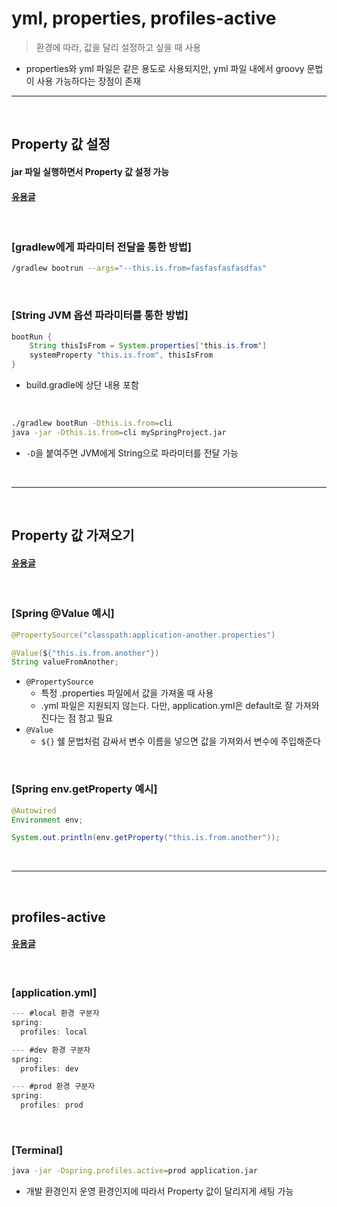# yml, properties, profiles-active
> 환경에 따라, 값을 달리 설정하고 싶을 때 사용
* properties와 yml 파일은 같은 용도로 사용되지만, yml 파일 내에서 groovy 문법이 사용 가능하다는 장점이 존재

<hr>
<br>

## Property 값 설정
#### jar 파일 실행하면서 Property 값 설정 가능
#### [유용글](https://m.blog.naver.com/PostView.naver?isHttpsRedirect=true&blogId=youreme&logNo=110158875473)

<br>

### [gradlew에게 파라미터 전달을 통한 방법]
```bash
/gradlew bootrun --args="--this.is.from=fasfasfasfasdfas"
```

<br>

### [String JVM 옵션 파라미터를 통한 방법]

```java
bootRun {
    String thisIsFrom = System.properties['this.is.from']
    systemProperty "this.is.from", thisIsFrom
}
```
* build.gradle에 상단 내용 포함

<br>

```bash
./gradlew bootRun -Dthis.is.from=cli
java -jar -Dthis.is.from=cli mySpringProject.jar
```
* `-D`을 붙여주면 JVM에게 String으로 파라미터를 전달 가능

<br>
<hr>
<br>

## Property 값 가져오기
#### [유용글](https://bcp0109.tistory.com/227) 

<br>

### [Spring @Value 예시]
```java
@PropertySource("classpath:application-another.properties")

@Value(${"this.is.from.another"})
String valueFromAnother;
```
* `@PropertySource` 
  * 특정 .properties 파일에서 값을 가져올 때 사용
  * .yml 파일은 지원되지 않는다. 다만, application.yml은 default로 잘 가져와진다는 점 참고 필요
* `@Value`
  * `${}` 쉘 문법처럼 감싸서 변수 이름을 넣으면 값을 가져와서 변수에 주입해준다

<br>

### [Spring env.getProperty 예시]
```java
@Autowired
Environment env;

System.out.println(env.getProperty("this.is.from.another"));
```

<br>
<hr>
<br>

## profiles-active
#### [유용글](https://stackoverflow.com/questions/31038250/setting-active-profile-and-config-location-from-command-line-in-spring-boot)

<br>

### [application.yml]
```groovy
--- #local 환경 구분자
spring:
  profiles: local

--- #dev 환경 구분자
spring:
  profiles: dev

--- #prod 환경 구분자
spring:
  profiles: prod
```

<br>

### [Terminal]
```bash
java -jar -Dspring.profiles.active=prod application.jar
```
* 개발 환경인지 운영 환경인지에 따라서 Property 값이 달리지게 세팅 가능

